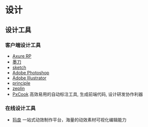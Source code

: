 # 设计

## 设计工具

### 客户端设计工具

* [Axure RP](https://www.axure.com/)
* [墨刀](https://modao.cc/)
* [sketch](https://www.sketchapp.com/)
* [Adobe Photoshop](https://www.adobe.com/cn/products/photoshop.html)
* [Adobe Illustrator](https://www.adobe.com/cn/products/illustrator.html)
* [principle](http://principleformac.com/)
* [zeplin](https://www.zeplin.io/)
* [PxCook](http://www.fancynode.com.cn/pxcook) 高效易用的自动标注工具, 生成前端代码, 设计研发协作利器

### 在线设计工具

* [犸良](https://design.alipay.com/emotion) 一站式动效制作平台，海量的动效素材可视化编辑能力
